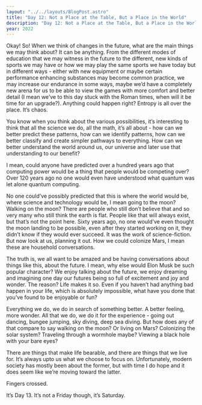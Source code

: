 ```yaml
---
layout: "../../layouts/BlogPost.astro"
title: "Day 12: Not a Place at the Table, But a Place in the World"
description: "Day 12: Not a Place at the Table, But a Place in the World"
year: 2022
---
```


Okay! So! When we think of changes in the future, what are the main things we may think about? It can be anything. From the different modes of education that we may witness in the future to the different, new kinds of sports we may have or how we may play the same sports we have today but in different ways - either with new equipment or maybe certain performance enhancing substances may become common practice, we may increase our endurance in some ways, maybe we’d have a completely new arena for us to be able to view the games with more comfort and better detail (I mean we’ve to this day stuck with the Roman times, when will it be time for an upgrade?). Anything could happen right? Entropy is all over the place. It’s chaos.

You know when you think about the various possibilities, it’s interesting to think that all the science we do, all the math, it’s all about - how can we better predict these patterns, how can we identify patterns, how can we better classify and create simpler pathways to everything. How can we better understand the world around us, our universe and later use that understanding to our benefit?

I mean, could anyone have predicted over a hundred years ago that computing power would be a thing that people would be competing over? Over 120 years ago no one would even have understood what quantum was let alone quantum computing.

No one could’ve possibly predicted that this is where the world would be, where science and technology would be, I mean going to the moon? Walking on the moon? There are people who still don’t believe that and so very many who still think the earth is flat. People like that will always exist, but that’s not the point here. Sixty years ago, no one would’ve even thought the moon landing to be possible, even after they started working on it, they didn’t know if they would ever succeed. It was the work of science-fiction. But now look at us, planning it out. How we could colonize Mars, I mean these are household conversations.

The truth is, we all want to be amazed and be having conversations about things like this, about the future. I mean, why else would Elon Musk be such popular character? We enjoy talking about the future, we enjoy dreaming and imagining one day our futures being so full of excitement and joy and wonder. The reason? Life makes it so. Even if you haven’t had anything bad happen in your life, which is absolutely impossible, what have you done that you’ve found to be enjoyable or fun?

Everything we do, we do in search of something better. A better feeling, more wonder. All that we do, we do it for the experience - going out dancing, bungee jumping, sky diving, deep sea diving. But how does any of that compare to say walking on the moon? Or living on Mars? Colonizing the solar system? Traveling through a wormhole maybe? Viewing a black hole with your bare eyes?

There are things that make life bearable, and there are things that we live for. It’s always upto us what we choose to focus on. Unfortunately, modern society has mostly been about the former, but with time I do hope and it does seem like we’re moving toward the latter.

Fingers crossed.

It’s Day 13. It’s not a Friday though, it’s Saturday.

